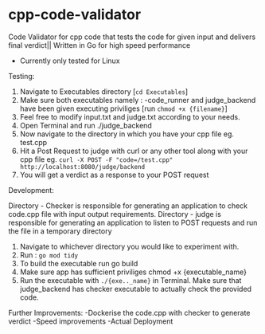 # cpp-code-validator
Code Validator for cpp code that tests the code for given input and delivers final verdict|| Written in Go for high speed performance
- Currently only tested for Linux

Testing:

1. Navigate to Executables directory [`cd Executables`]
2. Make sure both executables namely : -code_runner and judge_backend    have been given executing priviliges [run `chmod +x {filename}`]
3. Feel free to modify input.txt and judge.txt according to your needs.
4. Open Terminal and run ./judge_backend
4. Now navigate to the directory in which you have your cpp file eg. test.cpp
5. Hit a Post Request to judge with curl or any other tool along with your cpp file
    eg. `curl -X POST -F "code=/test.cpp" http://localhost:8080/judge/backend`
6. You will get a verdict as a response to your POST request

Development:

Directory - Checker is responsible for generating an application to check code.cpp file with input output requirements.
Directory - judge is responsible for generating an application to listen to POST requests and run the file in a temporary directory

1. Navigate to whichever directory you would like to experiment with.
2. Run :  `go mod tidy`
3. To build the executable run go build
4. Make sure app has sufficient priviliges chmod +x {executable_name}
5. Run the executable with `./{exe.._name}` in Terminal. Make sure that judge_backend has checker executable to actually check the provided code.

Further Improvements:
-Dockerise the code.cpp with checker to generate verdict
-Speed improvements
-Actual Deployment

